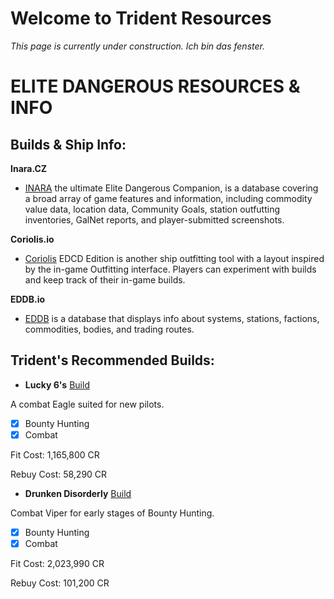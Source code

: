 # Welcome to Trident Resources
_This page is currently under construction. Ich bin das fenster._

# ELITE DANGEROUS RESOURCES & INFO

## Builds & Ship Info:

**Inara.CZ**
- [INARA](https://inara.cz/) the ultimate Elite Dangerous Companion, is a database covering a broad array of game features and information, 
including commodity value data, location data, Community Goals, station outfutting inventories, GalNet reports, and player-submitted screenshots.


**Coriolis.io**
- [Coriolis](https://coriolis.io/) EDCD Edition is another ship outfitting tool with a layout inspired by the in-game Outfitting interface. 
Players can experiment with builds and keep track of their in-game builds.


**EDDB.io**
- [EDDB](https://eddb.io/) is a database that displays info about systems, stations, factions, commodities, bodies, and trading routes.

## Trident's Recommended Builds:

- **Lucky 6's**
[Build](https://coriolis.io/outfit/eagle?code=A2p0t5F8l3d5s8f11818240nB427272j69.AwRj4jSA.Aw0JmBGaNYg%3D..EweloBjEoUwQwOYBtYgDIFcDGBrAngAQDsA5AM4gCMEtQA%3D%3D)

A combat Eagle suited for new pilots.

- [x] Bounty Hunting
- [x] Combat

Fit Cost: 1,165,800 CR

Rebuy Cost: 58,290 CR


- **Drunken Disorderly**
[Build](https://coriolis.io/outfit/viper?code=A2p5t5F8l8dasdf227270p0p0n0029B4292725.Iw19kA%3D%3D.Aw19kA%3D%3D..EweloBhAWEoUwIYHMA28QgIwV0A%3D)

Combat Viper for early stages of Bounty Hunting.

- [x] Bounty Hunting
- [x] Combat

Fit Cost: 2,023,990 CR

Rebuy Cost: 101,200 CR

